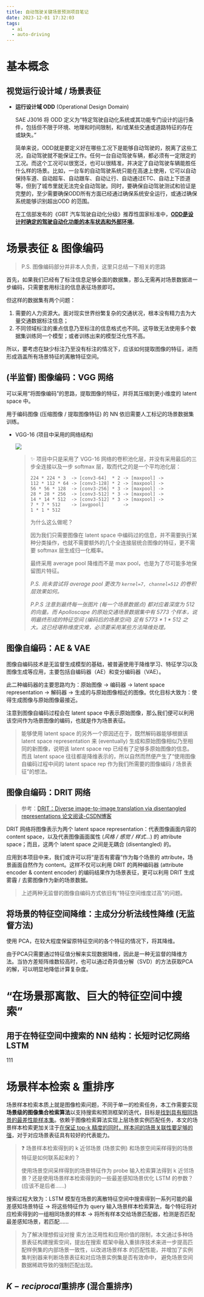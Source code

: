 ```yaml
---
title: 自动驾驶关键场景预测项目笔记
date: 2023-12-01 17:32:03
tags:
  - ai
  - auto-driving
---
```


# 基本概念

## 视觉运行设计域 / 场景表征

- **运行设计域 ODD** (Operational Design Domain)

  SAE J3016 将 ODD 定义为“特定驾驶自动化系统或其功能专门设计的运行条件，包括但不限于环境、地理和时间限制，和/或某些交通或道路特征的存在或缺失。”

  简单来说，ODD就是要定义好在哪些工况下是能够自动驾驶的，脱离了这些工况，自动驾驶就不能保证工作。任何一台自动驾驶车辆，都必须有一定限定的工况。而这个工况可以很宽泛，也可以很精准，并决定了自动驾驶车辆能胜任什么样的场景。比如，一台车的自动驾驶系统只能在高速上使用，它可以自动保持车道、自动超车、自动跟车、自动让行、自动通过ETC、自动上下匝道等，但到了城市里就无法完全自动驾驶。同时，要确保自动驾驶测试和验证是完整的，至少需要确保ODD所有方面已经通过确保系统安全运行，或通过确保系统能够识别超出ODD 的范围。

  在工信部发布的《GBT 汽车驾驶自动化分级》推荐性国家标准中，<u>**ODD是设计时确定的驾驶自动化功能的本车状态和外部环境**</u>。

<!-- 隐藏这一部分

## 深度学习中的分类评估指标

- 精确率

  模型预测对的正样本数占预测得到的所有正样本数的比例：
  $$
  \text{Precision} = \frac{TP}{TP + FP}
  $$

- 召回率

  模型预测正确的正样本数占数据集中所有正样本数的比例：
  $$
  \text{Recall} = \frac{TP}{TP + FN}
  $$

- F1-score

  精确率和召回率的调和平均数：
  $$
    F1 = 2 \times \frac{\text{Precision} \times \text{Recall}}{\text{Precision} + \text{Recall}}
  $$

- 准确率

  模型预测正确的样本数占数据集中所有样本的比例：

  $$
  \text{Accuracy} = \frac{TP + TN}{TP + FP + TN + FN}
  $$

-->

# 场景表征 & 图像编码

> P.S. 图像编码部分并非本人负责，这里只总结一下相关的思路

首先，如果我们已经有了标注信息足够全面的数据集，那么无需再对场景数据进一步编码，只需要套用标注的信息表征场景即可。

但这样的数据集有两个问题：

1. 需要的人力资源大。面对现实世界纷繁复杂的交通状况，根本没有精力去为大量交通数据标注信息；
2. 不同领域标注的重点信息乃至标注的信息格式也不同。这导致无法使用多个数据集训练同一个模型；或者训练出来的模型泛化性不高。

所以，要考虑在缺少标注乃至没有标注的情况下，应该如何提取图像的特征，进而形成涵盖所有场景特征的离散特征空间。

<!--

## 图像编码：卷积神经网络 CNN 及全连接层

- CNN 的组成：卷积层、池化层、全连接层

- ❓ 卷积层的作用？
  它使用卷积核（也称为过滤器）来提取输入数据中的特征，例如图像中的边缘、纹理等。卷积操作可以减少参数数量，进而提高网络的计算效率和泛化能力。

- ❓ 池化层的作用？
  池化层用于降低卷积层输出的空间分辨率，同时保留关键信息。常见的池化操作包括最大池化和平均池化。

- ❓全连接层的作用？
  全连接层位于 CNN 的顶部，通常用于分类任务。

- 全连接层：本质就是普通的线性层。与前一层的每一个神经元、后一层的每一个神经元都有连接。$y=W\cdot x$

  在实际使用中，全连接层可由卷积操作实现：对前层是全连接的全连接层~~可以转化为卷积核为 1x1 的卷积~~ (前一层是全连接层，说明前一层的结果本身就是一个 $1\times v$ 的向量。此时全连接层：) 只相当于再加一个线性层：$\mathbb{R}^{1\times v} \times \mathbb{R}^{v \times w} = \mathbb{R}^{1\times w}$)；而前层是卷积层的全连接层可以转化为卷积核为 $hwc$ 的全局卷积，$h, w, c$ 分别为前层卷积结果的高、宽和通道数 (也就是前一层卷积层结果张量的总的元素数)。

- 示例：
  ![](./img/auto-driving-thesis-reading/cnn_egs.png)

-->

## (半监督) 图像编码：VGG 网络

可以采用“将图像编码”的思路，提取图像的特征，并将其压缩到更小维度的 latent space 中。

用于编码图像 (压缩图像 / 提取图像特征) 的 NN 依旧需要人工标记的场景数据集训练。

- VGG-16 (项目中采用的网络结构)

  ![](./img/auto-driving-thesis-reading/vgg-structures.png)

  > ✨ 项目中只是采用了 VGG-16 网络的卷积池化层，并没有采用最后的三步全连接以及一步 softmax 层，取而代之的是一个平均池化层：
  >
  > ```
  > 224 * 224 * 3  -> [conv3-64]  * 2 -> [maxpool] ->
  > 112 * 112 * 64 -> [conv3-128] * 2 -> [maxpool] ->
  > 56 * 56 * 128  -> [conv3-256] * 3 -> [maxpool] ->
  > 28 * 28 * 256  -> [conv3-512] * 3 -> [maxpool] ->
  > 14 * 14 * 512  -> [conv3-512] * 3 -> [maxpool] ->
  > 7 * 7 * 512    -> [avgpool]       ->
  > 1 * 1 * 512
  > ```
  >
  > 为什么这么做呢？
  >
  > 因为我们只需要图像在 latent space 中编码过的信息，并不需要执行某种分类操作，也就不需要额外的几个全连接层统合图像的特征，更不需要 softmax 层生成归一化概率。
  >
  > 最终采用 average pool 降维而不是 max pool，也是为了尽可能多地保留图片特征。
  >
  > *P.S. 尚未尝试将 average pool 更改为 `kernel=7, channel=512` 的卷积层效果如何。*
  >
  > *P.P.S 注意到最终每一张图片 (每一个场景数据点) 都对应着深度为 512 的向量。而 Apolloscape 的原始交通场景数据集中有 5773 个样本，说明最终形成的特征空间 (编码后的场景空间) 足有 5773 \* 1 \* 512 之大。这已经堪称维度灾难，必须要采用某些方法降维处理。*

## 图像自编码：AE & VAE

图像自编码技术是无监督生成模型的基础，被普遍使用于降维学习、特征学习以及图像生成等应用，主要包括自编码器（AE）和变分编码器（VAE）。

此二种编码器的主要思路均为：原始图像 → 编码器 → latent space representation → 解码器 → 生成的与原始图像相近的图像。优化目标大致为：使得生成图像与原始图像最接近。

注意到图像自编码过程会在 latent space 中表示原始图像，那么我们便可以利用该空间作为场景图像的编码，也就是作为场景表征。

> 能够使用 latent space 的另外一个原因还在于，既然解码器能够根据该 latent space representation 来 (eventually) 生成和原始图像相似乃至相同的新图像，说明该 latent space rep 已经有了足够多原始图像的信息。而且 latent space 往往都是降维表示的，所以自然而然便产生了“使用图像自编码过程中间的 latent space rep 作为我们所需要的图像编码 / 场景表征”的想法。

## 图像自编码：DRIT 网络

> 参考：[DRIT：Diverse image-to-image translation via disentangled representations 论文阅读-CSDN博客](https://blog.csdn.net/john_bh/article/details/106604470)

DRIT 网络将图像表示为两个 latent space representation：代表图像画面内容的 content space，以及代表图像画面属性 (*风格 / 感觉 / 样式…*) 的 attribute space；而且，这两个 latent space 之间是无耦合 (disentangled) 的。

应用到本项目中来，我们或许可以将“是否有雾霾”作为每个场景的 attribute，场景画面自然作为 content。这样不仅可以利用 DRIT 的两种编码器 (attribute encoder & content encoder) 的编码结果作为场景表征，更可以利用 DRIT 生成雾霾 / 去雾图像作为新的场景数据。

> 上述两种无监督的图像自编码方式依旧有“特征空间维度过高”的问题。

## 将场景的特征空间降维：主成分分析法线性降维 (无监督方法)

<!-- 数学基础

### 特征值和特征向量

$$
\mathbf{A} \vec{v} = a \cdot \vec{v}
$$

一个向量左乘一个矩阵之后，和单纯用一个标量 scale 这个向量得到的结果向量一致。这样的 $a, \vec v$ 便是矩阵 $\mathbf{A}$​ 的一对特征值和特征向量。

> ❓ 那么对于张量呢？

### 协方差矩阵



### PCA 概念

[机器学习笔记（九）——数据降维：主成分分析法（PCA）_主成分分析法数据样本-CSDN博客](https://blog.csdn.net/weixin_43312354/article/details/105653308)

[PCA降维原理及其代码实现（附加 sklearn PCA用法参数详解）_头歌用python完成pca(data,k)函数,实现降维功能-CSDN博客](https://blog.csdn.net/kobeyu652453/article/details/107058229)

-->

使用 PCA，在较大程度保留原特征空间的各个特征的情况下，将其降维。

由于PCA只需要通过特征值分解来实现数据降维，因此是一种无监督的降维方法。当协方差矩阵维数较高时，也可以通过奇异值分解（SVD）的方法获取PCA的解，可以明显地降低计算复杂度。

# “在场景那离散、巨大的特征空间中搜索”

## 用于在特征空间中搜索的 NN 结构：长短时记忆网络 LSTM

<!--

> 参考：
>
> 1. [长短时记忆网络(LSTM)(超详细 |附训练代码)_lstm代码-CSDN博客](https://blog.csdn.net/qq_73462282/article/details/132073333)
> 2. [深度学习基础（六）：LSTM模型及原理介绍-CSDN博客](https://blog.csdn.net/lyc_yongcai/article/details/73201446)

-->

111

<!--

> ❓ 为什么使用 RNN 在特征空间中搜索？
>
> 从现实世界出发，在对道路交通场景的朴素认知上来讲，“这一刻车多人多、道路情况复杂”必定意味着“下一刻车多人仍多、道路情况依旧复杂”。也就是说，最差感知场景 (待搜索的关键场景) 之间是有一定的时序特征、能够形成一系列序列的。由此出发，放到 NN 的角度，如果在 $t$ 时刻的输入既有当前场景信息 $\vec x_t$，又有来自 $t-1$ 时刻的输出信息 $\vec h_{t-1}$ ($\vec h_{t-1}$ 隐含场景信息；或者说它就是在 latent space 下的 $x_{t-1}$​)，那么无疑会取得更好的训练效果 (*一句话：the input pattern of RNN is consistent with 现实世界的情况*)。
>
> 那么接下来的工作，便是选用一种稳定、高效的 RNN 模型了。此处选用 LSTM。

LSTM 基本单元可以实现时序信号的输入以及相应的时序信息的输出，而 $h_t$ 输出中蕴含了大量时序和语义特征，可以通过 softmax 层映射为输出向量，我们则是将其映射到场景参数空间上。

> ❓ 设 $h_t$ 映射到场景参数空间上的结果为 $m_t$，那么是否将 $m_t$ 作为 $x_{t+1}$​ 再次输入 LSTM 呢？另外，具体是如何映射的？

> ❓ 如何训练这个 LSTM 呢 (如何优化 LSTM 的**参数**)？以及咋就想到去优化 LSTM 的**超参数**了？

## 如何优化应用于上述 NN 的超参数 (NAS 问题)：强化学习

> ❓ 为什么可以使用强化学习的方式来优化上述 LSTM 模型？
>
> 结合上面提到过的“对道路交通场景的朴素认知”，不难意识到，当 NN 搜索到一个在当前参数配置下可能的最差感知场景后，可以“顺水推舟”搜索到 (大致) 符合时间顺序的一系列场景。不难意识到该搜索过程便是一个 MDP，而产生的一系列场景 (搜索结果) 便是在该 MDP 上 explore 的过程；这些搜索结果形成了一个 trajectory。
>
> 有了一个隐含的 MDP，又有了在该 MDP 上采样得到的 trajectory，要优化该 MDP *(LSTM 模型预测场景的过程)* 的 policy *(该 policy 受 LSTM 预测场景时所采用的超参数影响，可以记作 $a = \pi_\theta (s) = \pi (s, \theta)$)*，自然便应用强化学习。

采用优化方法：策略梯度下降法。

> ❓ 为什么没有使用 Q-Learning？
>
> 因为 Q-Learning 是针对离散 MDP 的优化方法，要求状态空间和动作集合都是离散的 (某年的期末题就出的这个…)。而此处的 LSTM 决策过程 (优化目标：其超参数) 明显是在连续空间上进行的，无法应用 Q-Learning。

-->

# 场景样本检索 & 重排序

场景样本检索本质上就是图像检索问题，不同于单一的检索任务，本工作需要实现**场景级的图像集合检索算法**以支持搜索和预测框架的迭代，目标是<u>找到具有相同场景的最差性能样本集</u>。依赖于图像检索算法实现上层场景实例匹配任务，本文的场景样本检索更加关注于<u>在保证 top-k 精度的同时，样本间的场景关联性要足够的强</u>，对于对应场景表征具有较好的代表能力。

> ❓ 场景样本检索得到的 k 近邻场景 (场景实例) 和场景空间采样得到的场景特征是如何联系起来的？
>
> 使用场景空间采样得到的场景特征作为 probe 输入检索算法得到 k 近邻场景？还是使用场景样本检索得到的一些最差感知场景优化 LSTM 的参数？(应该不是后者……)

搜索过程大致为：LSTM 模型在场景的离散特征空间中搜索得到一系列可能的最差感知场景特征 → 将这些特征作为 query 输入场景样本检索算法，每个特征将对应检索得到的一组相同场景的样本 → 将所有样本交给场景匹配器，检测是否匹配最差感知场景，若匹配……

> 为了解决理想假设对搜 索方法泛用性和应用价值的限制，本文通过多种场景表征构建搜索空间，提出在搜索 框架中融入重排序技术来进一步提高匹配样例集的内部场景一致性，以改进场景样本 的匹配性能，并增加了实例集判别器来判断场景表征和对应场景实例集是否有效命中， 避免场景空间数据稀疏导致的强制匹配出现。

## $K-reciprocal$​ 重排序 (混合重排序)

<!--

## 半监督学习 伪标注方法

适用于小样本学习：伪标签技术

伪标签的定义来自于半监督学习，半监督学习的核心思想是通过借助无标签的数据来提升有监督过程中的模型性能。

粗略来讲，伪标签技术就是利用在已标注数据所训练的模型在未标注的数据上进行预测，根据预测结果对样本进行筛选，再次输入模型中进行训练的一个过程。

-->

